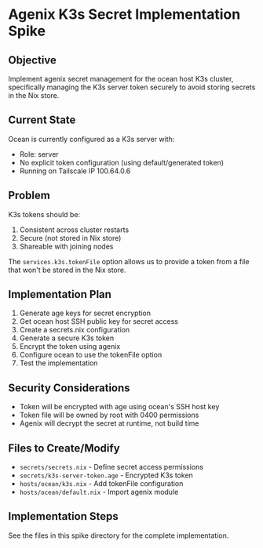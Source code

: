 # Agenix K3s Secret Implementation Spike

## Objective

Implement agenix secret management for the ocean host K3s cluster, specifically managing the K3s server token securely to avoid storing secrets in the Nix store.

## Current State

Ocean is currently configured as a K3s server with:
- Role: server
- No explicit token configuration (using default/generated token)
- Running on Tailscale IP 100.64.0.6

## Problem

K3s tokens should be:
1. Consistent across cluster restarts
2. Secure (not stored in Nix store)
3. Shareable with joining nodes

The `services.k3s.tokenFile` option allows us to provide a token from a file that won't be stored in the Nix store.

## Implementation Plan

1. Generate age keys for secret encryption
2. Get ocean host SSH public key for secret access
3. Create a secrets.nix configuration
4. Generate a secure K3s token
5. Encrypt the token using agenix
6. Configure ocean to use the tokenFile option
7. Test the implementation

## Security Considerations

- Token will be encrypted with age using ocean's SSH host key
- Token file will be owned by root with 0400 permissions
- Agenix will decrypt the secret at runtime, not build time

## Files to Create/Modify

- `secrets/secrets.nix` - Define secret access permissions
- `secrets/k3s-server-token.age` - Encrypted K3s token
- `hosts/ocean/k3s.nix` - Add tokenFile configuration
- `hosts/ocean/default.nix` - Import agenix module

## Implementation Steps

See the files in this spike directory for the complete implementation.